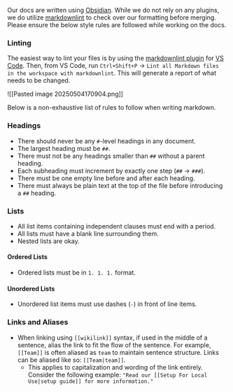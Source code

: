 Our docs are written using [Obsidian](https://obsidian.md/). While we do not rely on any plugins, we do utilize [markdownlint](https://github.com/DavidAnson/markdownlint) to check over our formatting before merging. Please ensure the below style rules are followed while working on the docs.

### Linting

The easiest way to lint your files is by using the [markdownlint plugin](https://marketplace.visualstudio.com/items?itemName=DavidAnson.vscode-markdownlint) for [VS Code](https://code.visualstudio.com/). Then, from VS Code, run `Ctrl+Shift+P` -> `Lint all Markdown files in the workspace with markdownlint`. This will generate a report of what needs to be changed.

![[Pasted image 20250504170904.png]]

Below is a non-exhaustive list of rules to follow when writing markdown.

### Headings

- There should never be any `#`-level headings in any document.
- The largest heading must be `##`.
- There must not be any headings smaller than `##` without a parent heading.
- Each subheading must increment by exactly one step (`##` -> `###`).
- There must be one empty line before and after each heading.
- There must always be plain text at the top of the file before introducing a `##` heading.

### Lists

- All list items containing independent clauses must end with a period.
- All lists must have a blank line surrounding them.
- Nested lists are okay.

#### Ordered Lists

- Ordered lists must be in `1. 1. 1.` format.

#### Unordered Lists

- Unordered list items must use dashes (`-`) in front of line items.

### Links and Aliases

- When linking using `[[wikilink]]` syntax, if used in the middle of a sentence, alias the link to fit the flow of the sentence. For example, `[[Team]]` is often aliased as `team` to maintain sentence structure. Links can be aliased like so: `[[Team|team]]`.
	- This applies to capitalization and wording of the link entirely. Consider the following example: `"Read our [[Setup For Local Use|setup guide]] for more information."`